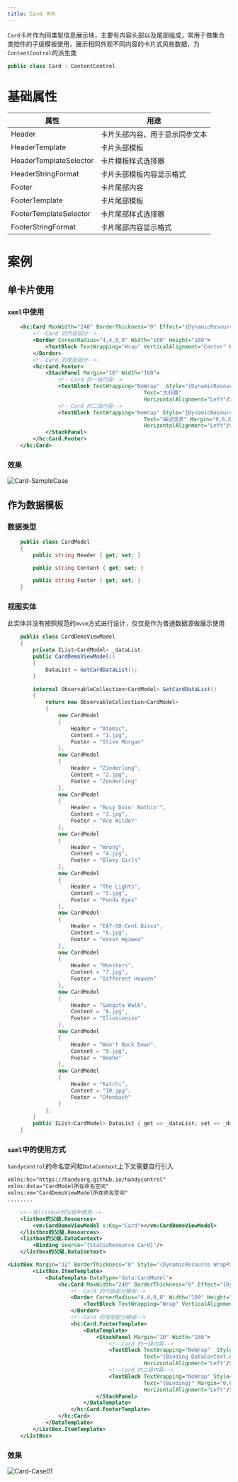 ```yaml
---
title: Card 卡片
---
```


`Card`卡片作为同类型信息展示块，主要有内容头部以及尾部组成，常用于做集合类控件的子级模板使用，展示相同外观不同内容的卡片式风格数据，为`ContentControl`的派生类

```c#
public class Card : ContentControl
```

# 基础属性

| 属性                   | 用途                           |
| ---------------------- | ------------------------------ |
| Header                 | 卡片头部内容，用于显示同步文本 |
| HeaderTemplate         | 卡片头部模板                   |
| HeaderTemplateSelector | 卡片模板样式选择器             |
| HeaderStringFormat     | 卡片头部模板内容显示格式       |
| Footer                 | 卡片尾部内容                   |
| FooterTemplate         | 卡片尾部模板                   |
| FooterTemplateSelector | 卡片尾部样式选择器             |
| FooterStringFormat     | 卡片尾部内容显示格式           |

# 案例

## 单卡片使用

### `xaml`中使用

```xml
    <hc:Card MaxWidth="240" BorderThickness="0" Effect="{DynamicResource EffectShadow2}" Margin="8">
        <!--Card 的内容部分-->
        <Border CornerRadius="4,4,0,0" Width="160" Height="160">
            <TextBlock TextWrapping="Wrap" VerticalAlignment="Center" HorizontalAlignment="Center" Text="测试"/>
        </Border>
        <!--Card 的尾部部分-->
        <hc:Card.Footer>
            <StackPanel Margin="10" Width="160">
                <!--Card 的一级内容-->
                <TextBlock TextWrapping="NoWrap"  Style="{DynamicResource TextBlockLargeBold}" TextTrimming="CharacterEllipsis" 
                                           Text="大标题" 
                                           HorizontalAlignment="Left"/>
                <!--Card 的二级内容-->
                <TextBlock TextWrapping="NoWrap" Style="{DynamicResource TextBlockDefault}" TextTrimming="CharacterEllipsis" 
                                           Text="描述信息" Margin="0,6,0,0"
                                           HorizontalAlignment="Left"/>
            </StackPanel>
        </hc:Card.Footer>
    </hc:Card>
```

### 效果

![Card-SampleCase](https://raw.githubusercontent.com/HandyOrg/HandyOrgResource/master/HandyControl/Doc/extend_controls/Card-SampleCase.png)

## 作为数据模板

### 数据类型

```c#
    public class CardModel
    {
        public string Header { get; set; }

        public string Content { get; set; }

        public string Footer { get; set; }
    }
```

###  视图实体

此实体并没有按照规范的`mvvm`方式进行设计，仅仅是作为普通数据源做展示使用

```c#
    public class CardDemoViewModel
    {
        private IList<CardModel> _dataList;
        public CardDemoViewModel()
        {
            DataList = GetCardDataList();
        }

        internal ObservableCollection<CardModel> GetCardDataList()
        {
            return new ObservableCollection<CardModel>
            {
                new CardModel
                {
                    Header = "Atomic",
                    Content = "1.jpg",
                    Footer = "Stive Morgan"
                },
                new CardModel
                {
                    Header = "Zinderlong",
                    Content = "2.jpg",
                    Footer = "Zonderling"
                },
                new CardModel
                {
                    Header = "Busy Doin' Nothin'",
                    Content = "3.jpg",
                    Footer = "Ace Wilder"
                },
                new CardModel
                {
                    Header = "Wrong",
                    Content = "4.jpg",
                    Footer = "Blaxy Girls"
                },
                new CardModel
                {
                    Header = "The Lights",
                    Content = "5.jpg",
                    Footer = "Panda Eyes"
                },
                new CardModel
                {
                    Header = "EA7-50-Cent Disco",
                    Content = "6.jpg",
                    Footer = "еяхат музыка"
                },
                new CardModel
                {
                    Header = "Monsters",
                    Content = "7.jpg",
                    Footer = "Different Heaven"
                },
                new CardModel
                {
                    Header = "Gangsta Walk",
                    Content = "8.jpg",
                    Footer = "Illusionize"
                },
                new CardModel
                {
                    Header = "Won't Back Down",
                    Content = "9.jpg",
                    Footer = "Boehm"
                },
                new CardModel
                {
                    Header = "Katchi",
                    Content = "10.jpg",
                    Footer = "Ofenbach"
                }
            };
        }
        public IList<CardModel> DataList { get => _dataList; set => _dataList = value; }
    }
```

### `xaml`中的使用方式

`handycontrol`的命名空间和`DataContext`上下文需要自行引入

```xml
xmlns:hc="https://handyorg.github.io/handycontrol"
xmlns:data="CardModel所在命名空间"
xmlns:vm="CardDemoViewModel所在命名空间"
........
```

```xml
	<!--在listbox的父级中使用-->
    <listbox的父级.Resources>
        <vm:CardDemoViewModel x:Key="Card"></vm:CardDemoViewModel>
    </listbox的父级.Resources>
    <listbox的父级.DataContext>
        <Binding Source="{StaticResource Card}"/>
    </listbox的父级.DataContext>
```

```xml
<ListBox Margin="32" BorderThickness="0" Style="{DynamicResource WrapPanelHorizontalListBox}" ItemsSource="{Binding DataList}">
        <ListBox.ItemTemplate>
            <DataTemplate DataType="data:CardModel">
                <hc:Card MaxWidth="240" BorderThickness="0" Effect="{DynamicResource EffectShadow2}" Margin="8" Footer="{Binding Footer}">
                    <!--Card 的内容部分模板-->
                    <Border CornerRadius="4,4,0,0" Width="160" Height="160">
                        <TextBlock TextWrapping="Wrap" VerticalAlignment="Center" HorizontalAlignment="Center" Text="{Binding Content}"/>
                    </Border>
                    <!--Card 的尾部部分模板-->
                    <hc:Card.FooterTemplate>
                        <DataTemplate>
                            <StackPanel Margin="10" Width="160">
                                <!--Card 的一级内容-->
                                <TextBlock TextWrapping="NoWrap"  Style="{DynamicResource TextBlockLargeBold}" TextTrimming="CharacterEllipsis" 
                                           Text="{Binding DataContext.Header,RelativeSource={RelativeSource AncestorType=hc:Card}}" 
                                           HorizontalAlignment="Left"/>
                                <!--Card 的二级内容-->
                                <TextBlock TextWrapping="NoWrap" Style="{DynamicResource TextBlockDefault}" TextTrimming="CharacterEllipsis" 
                                           Text="{Binding}" Margin="0,6,0,0"
                                           HorizontalAlignment="Left"/>
                            </StackPanel>
                        </DataTemplate>
                    </hc:Card.FooterTemplate>
                </hc:Card>
            </DataTemplate>
        </ListBox.ItemTemplate>
    </ListBox>
```

### 效果

![Card-Case01](https://raw.githubusercontent.com/HandyOrg/HandyOrgResource/master/HandyControl/Doc/extend_controls/Card-Case01.png)